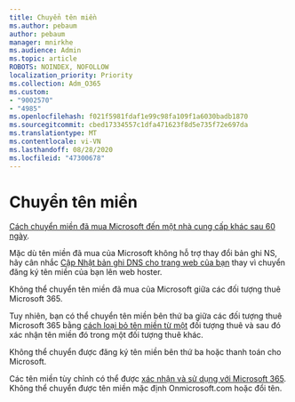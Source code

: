 ```yaml
---
title: Chuyển tên miền
ms.author: pebaum
author: pebaum
manager: mnirkhe
ms.audience: Admin
ms.topic: article
ROBOTS: NOINDEX, NOFOLLOW
localization_priority: Priority
ms.collection: Adm_O365
ms.custom:
- "9002570"
- "4985"
ms.openlocfilehash: f021f5981fdaf1e99c98fa109f1a6030badb1870
ms.sourcegitcommit: cbed17334557c1dfa471623f8d5e735f72e697da
ms.translationtype: MT
ms.contentlocale: vi-VN
ms.lasthandoff: 08/28/2020
ms.locfileid: "47300678"
---
```

# <a name="domain-transfers"></a>Chuyển tên miền

[Cách chuyển miền đã mua Microsoft đến một nhà cung cấp khác sau 60 ngày](https://docs.microsoft.com/microsoft-365/admin/get-help-with-domains/transfer-a-domain-from-microsoft-to-another-host).

Mặc dù tên miền đã mua của Microsoft không hỗ trợ thay đổi bản ghi NS, hãy cân nhắc [Cập Nhật bản ghi DNS cho trang web của bạn](https://docs.microsoft.com/microsoft-365/admin/dns/update-dns-records-to-retain-current-hosting-provider?view=o365-worldwide) thay vì chuyển đăng ký tên miền của bạn lên web hoster.

Không thể chuyển tên miền đã mua của Microsoft giữa các đối tượng thuê Microsoft 365.

Tuy nhiên, bạn có thể chuyển tên miền bên thứ ba giữa các đối tượng thuê Microsoft 365 bằng [cách loại bỏ tên miền từ một](https://docs.microsoft.com/microsoft-365/admin/get-help-with-domains/remove-a-domain?view=o365-worldwide) đối tượng thuê và sau đó xác nhận tên miền đó trong một đối tượng thuê khác.

Không thể chuyển được đăng ký tên miền bên thứ ba hoặc thanh toán cho Microsoft.

Các tên miền tùy chỉnh có thể được  [xác nhận và sử dụng với Microsoft 365](https://docs.microsoft.com/microsoft-365/admin/setup/add-domain?view=o365-worldwide). Không thể chuyển được tên miền mặc định Onmicrosoft.com hoặc đổi tên.
